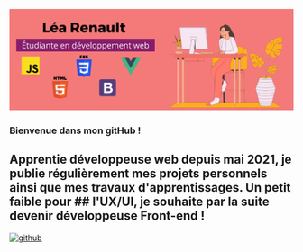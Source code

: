 
![Étudiante en développement web et mobile ](https://github.com/Learenault/Learenault/blob/main/learnt_git.png)

### Bienvenue dans mon gitHub ! 
## Apprentie développeuse web depuis mai 2021, je publie régulièrement mes projets personnels ainsi que mes travaux d'apprentissages. Un petit faible pour ## l'UX/UI, je souhaite par la suite devenir développeuse Front-end ! 

[<img src='https://cdn.jsdelivr.net/npm/simple-icons@3.0.1/icons/github.svg' alt='github' height='40'>](https://github.com/Learenault)  

